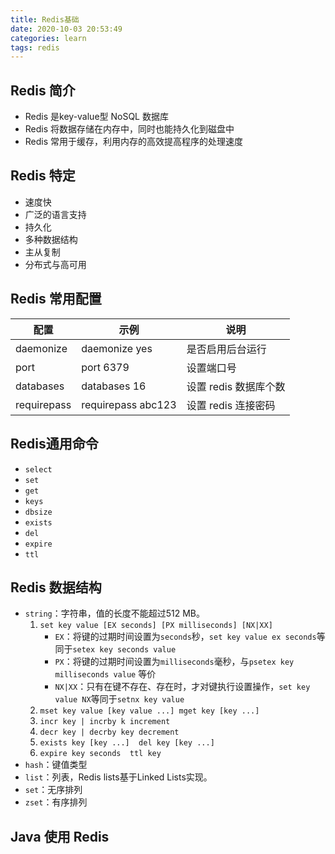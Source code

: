 ```yaml
---
title: Redis基础
date: 2020-10-03 20:53:49
categories: learn
tags: redis
---
```


## Redis 简介

* Redis 是key-value型 NoSQL 数据库
* Redis 将数据存储在内存中，同时也能持久化到磁盘中
* Redis 常用于缓存，利用内存的高效提高程序的处理速度

## Redis 特定

* 速度快
* 广泛的语言支持
* 持久化
* 多种数据结构
* 主从复制
* 分布式与高可用

## Redis 常用配置

| 配置        | 示例               | 说明                  |
| ----------- | ------------------ | --------------------- |
| daemonize   | daemonize yes      | 是否启用后台运行      |
| port        | port 6379          | 设置端口号            |
| databases   | databases 16       | 设置 redis 数据库个数 |
| requirepass | requirepass abc123 | 设置 redis 连接密码   |

## Redis通用命令

* `select`
* `set`
* `get`
* `keys`
* `dbsize`
* `exists`
* `del`
* `expire`
* `ttl`

## Redis 数据结构

* `string`：字符串，值的长度不能超过512 MB。
  1. `set key value [EX seconds] [PX milliseconds] [NX|XX]`
     * `EX`：将键的过期时间设置为`seconds`秒，`set key value ex seconds`等同于`setex key seconds value`
     * `PX`：将键的过期时间设置为`milliseconds`毫秒，与`psetex key milliseconds value` 等价
     * `NX|XX`：只有在键不存在、存在时，才对键执行设置操作，`set key value NX`等同于`setnx key value`
  2. `mset key value [key value ...] mget key [key ...]`
  3. `incr key | incrby k increment`
  4. `decr key | decrby key decrement`
  5. `exists key [key ...]  del key [key ...]`
  6. `expire key seconds  ttl key `
* `hash`：键值类型
* `list`：列表，Redis lists基于Linked Lists实现。
* `set`：无序排列
* `zset`：有序排列

## Java 使用 Redis

